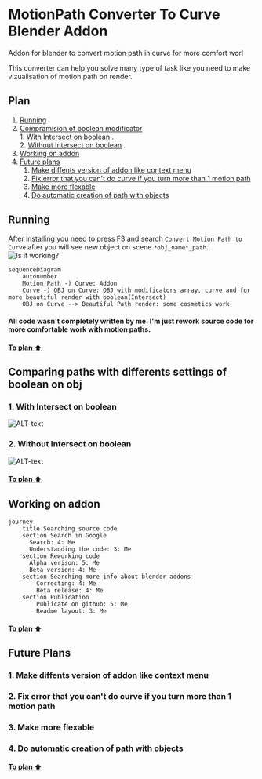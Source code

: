# MotionPath Converter To Curve Blender Addon
Addon for blender to convert motion path in curve for more comfort worl

This converter can help you solve many type of task like you need to make vizualisation of motion path on render. 

## Plan

1.    [Running](https://github.com/XRenso/MotionPathConverterBlender#running)
2.    [Compramision of boolean modificator](https://github.com/XRenso/MotionPathConverterBlender#comparing-paths-with-differents-settings-of-boolean-on-obj)   
    1.    [With Intersect on boolean](https://github.com/XRenso/MotionPathConverterBlender#1-with-intersect-on-boolean)
    .    
    2.    [Without Intersect on boolean](https://github.com/XRenso/MotionPathConverterBlender#2-without-intersect-on-boolean)
    .
3.  [Working on addon](https://github.com/XRenso/MotionPathConverterBlender#working-on-addon)
4.  [Future plans](https://github.com/XRenso/MotionPathConverterBlender#future-plans)
    1.    [Make diffents version of addon like context menu](https://github.com/XRenso/MotionPathConverterBlender#1-make-diffents-version-of-addon-like-context-menu)
    2.    [Fix error that you can't do curve if you turn more than 1 motion path](https://github.com/XRenso/MotionPathConverterBlender#2-fix-error-that-you-cant-do-curve-if-you-turn-more-than-1-motion-path)
    3.    [Make more flexable](https://github.com/XRenso/MotionPathConverterBlender#3-make-more-flexable)
    4.    [Do automatic creation of path with objects](https://github.com/XRenso/MotionPathConverterBlender#4-do-automatic-creation-of-path-with-objects)





## Running
After installing you need to press F3 and search `Convert Motion Path to Curve` after you will see new object on scene `*obj_name*_path`.
![Is it working?](https://media1.giphy.com/media/9N1Gx7u0od3Tli0K66/giphy.gif?cid=790b7611034876555271d88253d5dbbcdf86cb1e406f2387&rid=giphy.gif&ct=g "Example")



```mermaid
sequenceDiagram
    autonumber
    Motion Path -) Curve: Addon
    Curve -) OBJ on Curve: OBJ with modificators array, curve and for more beautiful render with boolean(Intersect)
    OBJ on Curve --> Beautiful Path render: some cosmetics work
```


#### All code wasn't completely written by me. I'm just rework source code for more comfortable work with motion paths.

#### [To plan :arrow_up:](https://github.com/XRenso/MotionPathConverterBlender#plan)

## Comparing paths with differents settings of boolean on obj
### 1. With Intersect on boolean
![ALT-text](https://media3.giphy.com/media/TmsHZfdWiTT6hbwjbB/giphy.gif?cid=790b7611b39ea65baaaf68aeb7239bf3ebe85a101ad494cc&rid=giphy.gif&ct=g "With Intersect on boolean")

### 2. Without Intersect on boolean
![ALT-text](https://media3.giphy.com/media/4KVuHleCADz3nj5Kfd/giphy.gif?cid=790b761120d504ae7b95a01e81e62850559e950c2e649e5b&rid=giphy.gif&ct=g "Without Intersect on boolean")

#### [To plan :arrow_up:](https://github.com/XRenso/MotionPathConverterBlender#plan)

## Working on addon

```mermaid
journey
    title Searching source code
    section Search in Google
      Search: 4: Me
      Understanding the code: 3: Me
    section Reworking code
      Alpha verison: 5: Me
      Beta version: 4: Me
    section Searching more info about blender addons
        Correcting: 4: Me
        Beta release: 4: Me
    section Publication
        Publicate on github: 5: Me
        Readme layout: 3: Me

```
#### [To plan :arrow_up:](https://github.com/XRenso/MotionPathConverterBlender#plan)

## Future Plans

### 1. Make diffents version of addon like context menu
### 2. Fix error that you can't do curve if you turn more than 1 motion path
### 3. Make more flexable
### 4. Do automatic creation of path with objects

#### [To plan :arrow_up:](https://github.com/XRenso/MotionPathConverterBlender#plan)
